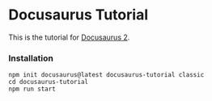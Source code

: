# Docusaurus Tutorial

This is the tutorial for [Docusaurus 2](https://docusaurus.io/).

### Installation

```
npm init docusaurus@latest docusaurus-tutorial classic
cd docusaurus-tutorial
npm run start
```

